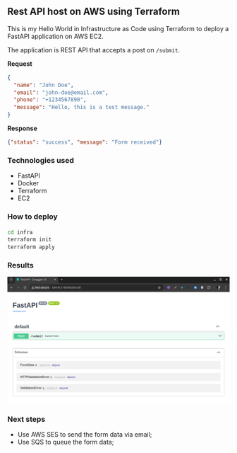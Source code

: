 ## Rest API host on AWS using Terraform

This is my Hello World in Infrastructure as Code using Terraform to deploy a FastAPI application on AWS EC2.

The application is REST API that accepts a post on `/submit`.

**Request** 
```json
{
  "name": "John Doe",
  "email": "john-doe@email.com",
  "phone": "+1234567890",
  "message": "Hello, this is a test message."
}
```

**Response** 
```json
{"status": "success", "message": "Form received"}
```

### Technologies used
* FastAPI
* Docker
* Terraform
* EC2


### How to deploy

```bash
cd infra
terraform init
terraform apply
```

### Results

<img src='./screenshot.png' alt='screenshot' width='600'/>

### Next steps

* Use AWS SES to send the form data via email;
* Use SQS to queue the form data;